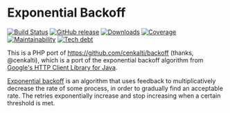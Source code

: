 # Exponential Backoff

[![Build Status][travis image]][travis]
[![GitHub release][release image]][release]
[![Downloads][downloads image]][downloads]
[![Coverage][codeclimate coverage image]][codeclimate]
[![Maintainability][codeclimate maintainability image]][codeclimate]
[![Tech debt][codeclimate tech debt image]][codeclimate]

This is a PHP port of https://github.com/cenkalti/backoff
(thanks, @cenkalti), which is a port of the exponential backoff algorithm
from [Google's HTTP Client Library for Java][google-http-java-client].

[Exponential backoff][exponential backoff wiki]
is an algorithm that uses feedback to multiplicatively decrease the rate of some process,
in order to gradually find an acceptable rate.
The retries exponentially increase and stop increasing when a certain threshold is met.

[travis]: https://travis-ci.org/ekomobile/retry
[travis image]: https://travis-ci.org/ekomobile/retry.svg

[release]: https://github.com/ekomobile/retry/releases
[release image]: https://img.shields.io/github/release/ekomobile/retry.svg

[downloads]: https://packagist.org/packages/ekomobile/retry
[downloads image]: https://img.shields.io/packagist/dt/ekomobile/retry.svg

[codeclimate]: https://codeclimate.com/github/ekomobile/retry
[codeclimate coverage image]: https://img.shields.io/codeclimate/coverage/ekomobile/retry.svg
[codeclimate maintainability image]: https://img.shields.io/codeclimate/maintainability-percentage/ekomobile/retry.svg
[codeclimate tech debt image]: https://img.shields.io/codeclimate/tech-debt/ekomobile/retry.svg

[google-http-java-client]: https://github.com/google/google-http-java-client/blob/da1aa993e90285ec18579f1553339b00e19b3ab5/google-http-client/src/main/java/com/google/api/client/util/ExponentialBackOff.java
[exponential backoff wiki]: http://en.wikipedia.org/wiki/Exponential_backoff
